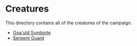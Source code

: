 # Creatures

This directory contains all of the creatures of the campaign.

* [Goa'uld Symbiote](./goauld-symbiote.md)
* [Serpent Guard](./serpent-guard.md)
